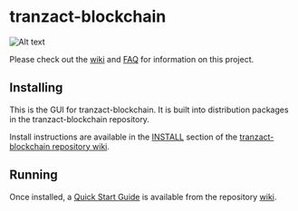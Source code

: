 # tranzact-blockchain
![Alt text](https:/tranzact.network/images/logo.png)

Please check out the [wiki](https://github.com/Tranzact-Network/tranzact-blockchain/wiki)
and [FAQ](https://github.com/Tranzact-Network/tranzact-blockchain/wiki/FAQ) for
information on this project.

## Installing

This is the GUI for tranzact-blockchain. It is built into distribution packages in the tranzact-blockchain repository.

Install instructions are available in the
[INSTALL](https://github.com/Tranzact-Network/tranzact-blockchain/wiki/INSTALL)
section of the
[tranzact-blockchain repository wiki](https://github.com/Tranzact-Network/tranzact-blockchain/wiki).

## Running

Once installed, a
[Quick Start Guide](https://github.com/Tranzact-Network/tranzact-blockchain/wiki/Quick-Start-Guide)
is available from the repository
[wiki](https://github.com/Tranzact-Network/tranzact-blockchain/wiki).
